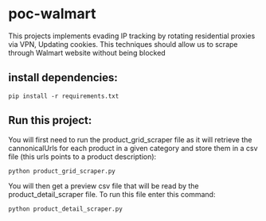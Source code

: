 # poc-walmart
This projects implements evading IP tracking by rotating residential proxies via VPN, Updating cookies. This techniques should allow us to scrape through Walmart website without being blocked

## install dependencies:
```
pip install -r requirements.txt
```

## Run this project:
You will first need to run the product_grid_scraper file as it will retrieve the cannonicalUrls for each product in a given category and store them in a csv file (this urls points to a product description):
```
python product_grid_scraper.py
```
You will then get a preview csv file that will be read by the product_detail_scraper file. To run this file enter this command:
```
python product_detail_scraper.py
```